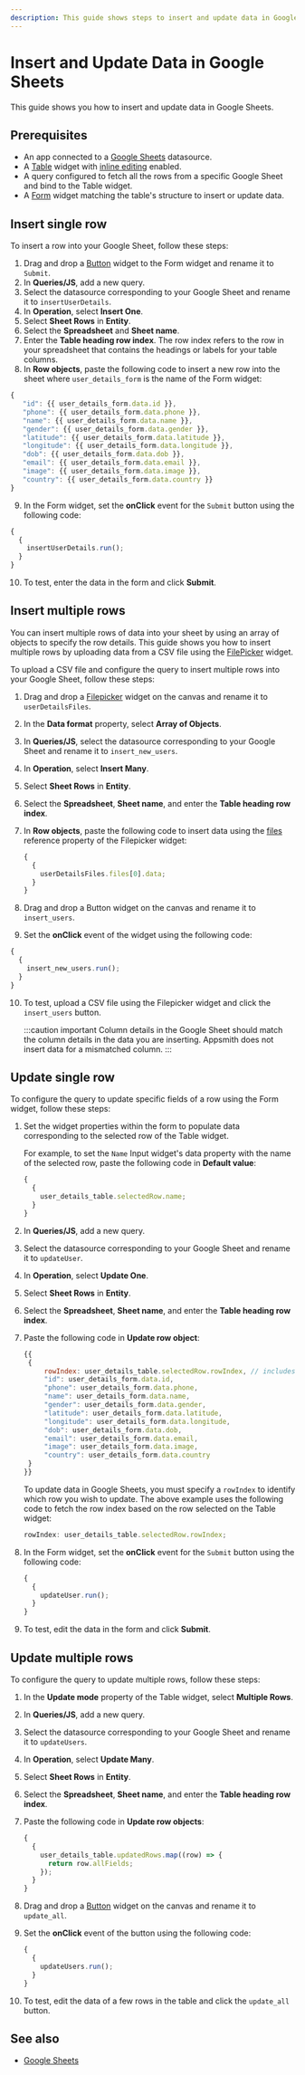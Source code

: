 ```yaml
---
description: This guide shows steps to insert and update data in Google Sheets.
---
```


# Insert and Update Data in Google Sheets

This guide shows you how to insert and update data in Google Sheets.

## Prerequisites

- An app connected to a [Google Sheets](/connect-data/reference/querying-google-sheets) datasource.
- A [Table](/reference/widgets/table) widget with [inline editing](/reference/widgets/table/inline-editing) enabled.
- A query configured to fetch all the rows from a specific Google Sheet and bind to the Table widget.
- A [Form](/reference/widgets/form) widget matching the table's structure to insert or update data.

## Insert single row

To insert a row into your Google Sheet, follow these steps:

1. Drag and drop a [Button](/reference/widgets/button) widget to the Form widget and rename it to `Submit`.
2. In **Queries/JS**, add a new query.
3. Select the datasource corresponding to your Google Sheet and rename it to `insertUserDetails`.
4. In **Operation**, select **Insert One**.
5. Select **Sheet Rows** in **Entity**.
6. Select the **Spreadsheet** and **Sheet name**.
7. Enter the **Table heading row index**.
   The row index refers to the row in your spreadsheet that contains the headings or labels for your table columns.
8. In **Row objects**, paste the following code to insert a new row into the sheet where `user_details_form` is the name of the Form widget:

```jsx
{
   "id": {{ user_details_form.data.id }},
   "phone": {{ user_details_form.data.phone }},
   "name": {{ user_details_form.data.name }},
   "gender": {{ user_details_form.data.gender }},
   "latitude": {{ user_details_form.data.latitude }},
   "longitude": {{ user_details_form.data.longitude }},
   "dob": {{ user_details_form.data.dob }},
   "email": {{ user_details_form.data.email }},
   "image": {{ user_details_form.data.image }},
   "country": {{ user_details_form.data.country }}
}
```

9.  In the Form widget, set the **onClick** event for the `Submit` button using the following code:

```jsx
{
  {
    insertUserDetails.run();
  }
}
```

10. To test, enter the data in the form and click **Submit**.

## Insert multiple rows

You can insert multiple rows of data into your sheet by using an array of objects to specify the row details. This guide shows you how to insert multiple rows by uploading data from a CSV file using the [FilePicker](/reference/widgets/filepicker) widget.

To upload a CSV file and configure the query to insert multiple rows into your Google Sheet, follow these steps:

1. Drag and drop a [Filepicker](/reference/widgets/filepicker) widget on the canvas and rename it to `userDetailsFiles`.
2. In the **Data format** property, select **Array of Objects**.
3. In **Queries/JS**, select the datasource corresponding to your Google Sheet and rename it to `insert_new_users`.
4. In **Operation**, select **Insert Many**.
5. Select **Sheet Rows** in **Entity**.
6. Select the **Spreadsheet**, **Sheet name**, and enter the **Table heading row index**.
7. In **Row objects**, paste the following code to insert data using the [files](/reference/widgets/filepicker#files-array) reference property of the Filepicker widget:

   ```jsx
   {
     {
       userDetailsFiles.files[0].data;
     }
   }
   ```

8. Drag and drop a Button widget on the canvas and rename it to `insert_users`.
9. Set the **onClick** event of the widget using the following code:

```jsx
{
  {
    insert_new_users.run();
  }
}
```

10. To test, upload a CSV file using the Filepicker widget and click the `insert_users` button.

    :::caution important
    Column details in the Google Sheet should match the column details in the data you are inserting. Appsmith does not insert data for a mismatched column.
    :::

## Update single row

To configure the query to update specific fields of a row using the Form widget, follow these steps:

1. Set the widget properties within the form to populate data corresponding to the selected row of the Table widget.

   For example, to set the `Name` Input widget's data property with the name of the selected row, paste the following code in **Default value**:

   ```jsx
   {
     {
       user_details_table.selectedRow.name;
     }
   }
   ```

2. In **Queries/JS**, add a new query.
3. Select the datasource corresponding to your Google Sheet and rename it to `updateUser`.
4. In **Operation**, select **Update One**.
5. Select **Sheet Rows** in **Entity**.
6. Select the **Spreadsheet**, **Sheet name**, and enter the **Table heading row index**.
7. Paste the following code in **Update row object**:

   ```jsx
   {{
   	{
   		rowIndex: user_details_table.selectedRow.rowIndex, // includes rowIndex key
   		"id": user_details_form.data.id,
   		"phone": user_details_form.data.phone,
   		"name": user_details_form.data.name,
   		"gender": user_details_form.data.gender,
   		"latitude": user_details_form.data.latitude,
   		"longitude": user_details_form.data.longitude,
   		"dob": user_details_form.data.dob,
   		"email": user_details_form.data.email,
   		"image": user_details_form.data.image,
   		"country": user_details_form.data.country
   	}
   }}
   ```

   To update data in Google Sheets, you must specify a `rowIndex` to identify which row you wish to update.
   The above example uses the following code to fetch the row index based on the row selected on the Table widget:

   ```jsx
   rowIndex: user_details_table.selectedRow.rowIndex;
   ```

8. In the Form widget, set the **onClick** event for the `Submit` button using the following code:
   ```jsx
   {
     {
       updateUser.run();
     }
   }
   ```
9. To test, edit the data in the form and click **Submit**.

## Update multiple rows

To configure the query to update multiple rows, follow these steps:

1. In the **Update mode** property of the Table widget, select **Multiple Rows**.
2. In **Queries/JS**, add a new query.
3. Select the datasource corresponding to your Google Sheet and rename it to `updateUsers`.
4. In **Operation**, select **Update Many**.
5. Select **Sheet Rows** in **Entity**.
6. Select the **Spreadsheet**, **Sheet name**, and enter the **Table heading row index**.
7. Paste the following code in **Update row objects**:

   ```jsx
   {
     {
       user_details_table.updatedRows.map((row) => {
         return row.allFields;
       });
     }
   }
   ```

8. Drag and drop a [Button](/reference/widgets/button) widget on the canvas and rename it to `update_all`.
9. Set the **onClick** event of the button using the following code:

   ```jsx
   {
     {
       updateUsers.run();
     }
   }
   ```

10. To test, edit the data of a few rows in the table and click the `update_all` button.

## See also

- [Google Sheets](/connect-data/reference/querying-google-sheets)
